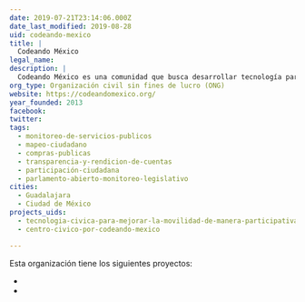 ```yaml
---
date: 2019-07-21T23:14:06.000Z
date_last_modified: 2019-08-28
uid: codeando-mexico
title: |
  Codeando México
legal_name: 
description: |
  Codeando México es una comunidad que busca desarrollar tecnología para construir un mejor país
org_type: Organización civil sin fines de lucro (ONG)
website: https://codeandomexico.org/
year_founded: 2013
facebook: 
twitter: 
tags:
  - monitoreo-de-servicios-publicos
  - mapeo-ciudadano
  - compras-publicas
  - transparencia-y-rendicion-de-cuentas
  - participación-ciudadana
  - parlamento-abierto-monitoreo-legislativo
cities: 
  - Guadalajara
  - Ciudad de México
projects_uids:
  - tecnologia-civica-para-mejorar-la-movilidad-de-manera-participativa
  - centro-civico-por-codeando-mexico

---
```


Esta organización tiene los siguientes proyectos:

- [](/proyectos/tecnologia-civica-para-mejorar-la-movilidad-de-manera-participativa)
- [](/proyectos/centro-civico-por-codeando-mexico)

